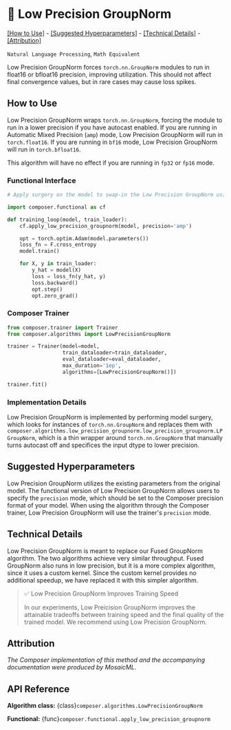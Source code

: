 # 🧁 Low Precision GroupNorm


[\[How to Use\]](#how-to-use) - [\[Suggested Hyperparameters\]](#suggested-hyperparameters) - [\[Technical Details\]](#technical-details) - [\[Attribution\]](#attribution)

 `Natural Language Processing`, `Math Equivalent`

Low Precision GroupNorm forces `torch.nn.GroupNorm` modules to run in float16 or bfloat16 precision, improving utilization. This should not affect final convergence values, but in rare cases may cause loss spikes.


## How to Use
Low Precision GroupNorm wraps `torch.nn.GroupNorm`, forcing the module to run in a lower precision if you have autocast enabled. If you are running in Automatic Mixed Precision (`amp`) mode, Low Precision GroupNorm will run in `torch.float16`. If you are running in `bf16` mode, Low Precision GroupNorm will run in `torch.bfloat16`.

This algorithm will have no effect if you are running in `fp32` or `fp16` mode.


### Functional Interface

```python
# Apply surgery on the model to swap-in the Low Precision GroupNorm using the Composer functional API

import composer.functional as cf

def training_loop(model, train_loader):
    cf.apply_low_precision_groupnorm(model, precision='amp')

    opt = torch.optim.Adam(model.parameters())
    loss_fn = F.cross_entropy
    model.train()

    for X, y in train_loader:
        y_hat = model(X)
        loss = loss_fn(y_hat, y)
        loss.backward()
        opt.step()
        opt.zero_grad()
```

### Composer Trainer

<!--pytest.mark.gpu-->
<!--
```python
from tests.common.models import SimpleGroupNormConvModel
from torch.utils.data import DataLoader
from tests.common import RandomImageDataset

model = SimpleGroupNormConvModel()
train_dataloader = DataLoader(RandomImageDataset(), batch_size=2)
eval_dataloader = DataLoader(RandomImageDataset(), batch_size=2)
```
-->
<!--pytest-codeblocks:cont-->
```python
from composer.trainer import Trainer
from composer.algorithms import LowPrecisionGroupNorm

trainer = Trainer(model=model,
                  train_dataloader=train_dataloader,
                  eval_dataloader=eval_dataloader,
                  max_duration='1ep',
                  algorithms=[LowPrecisionGroupNorm()])

trainer.fit()
```

### Implementation Details

Low Precision GroupNorm is implemented by performing model surgery, which looks for instances of `torch.nn.GroupNorm` and replaces them with `composer.algorithms.low_precision_groupnorm.low_precision_groupnorm.LPGroupNorm`, which is a thin wrapper around `torch.nn.GroupNorm` that manually turns autocast off and specifices the input dtype to lower precision.

## Suggested Hyperparameters

Low Precision GroupNorm utilizes the existing parameters from the original model. The functional version of Low Precision GroupNorm allows users to specify the `precision` mode, which should be set to the Composer precision format of your model. When using the algorithm through the Composer trainer, Low Precision GroupNorm will use the trainer's `precision` mode.

## Technical Details

Low Precision GroupNorm is meant to replace our Fused GroupNorm algorithm. The two algorithms achieve very similar throughput. Fused GroupNorm also runs in low precision, but it is a more complex algorithm, since it uses a custom kernel. Since the custom kernel provides no additional speedup, we have replaced it with this simpler algorithm.

> ✅ Low Precision GroupNorm Improves Training Speed
>
> In our experiments, Low Preicision GroupNorm improves the attainable tradeoffs between training speed and the final quality of the trained model.
> We recommend using Low Precision GroupNorm.

## Attribution

*The Composer implementation of this method and the accompanying documentation were produced by MosaicML.*

## API Reference

**Algorithm class:** {class}`composer.algorithms.LowPrecisionGroupNorm`

**Functional:** {func}`composer.functional.apply_low_precision_groupnorm`
